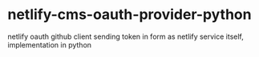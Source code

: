 # netlify-cms-oauth-provider-python
netlify oauth github client sending token in form as netlify service itself, implementation in python
